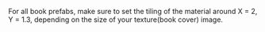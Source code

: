 For all book prefabs,
make sure to set the tiling of the material around X = 2, Y = 1.3, depending on the size of your texture(book cover) image.